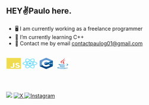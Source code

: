 ## HEY✌️Paulo here.



- 🖥️ I am currently working as a freelance programmer
- 🧠 I’m currently learning C++
- 💬 Contact me by email contactpaulog01@gmail.com

<div style="display: inline_block"><br>
  <img align="center" alt="Rafa-Js" height="30" width="40" src="https://raw.githubusercontent.com/devicons/devicon/master/icons/javascript/javascript-plain.svg">
  <img align="center" alt="Rafa-React" height="30" width="40" src="https://raw.githubusercontent.com/devicons/devicon/master/icons/react/react-original.svg">
  <img align="center" alt="C++" height="30" width="40" src="https://raw.githubusercontent.com/devicons/devicon/master/icons/cplusplus/cplusplus-original.svg">
  <img align="center" alt="Java" height="30" width="40" src="https://raw.githubusercontent.com/devicons/devicon/master/icons/java/java-original.svg">
</div>

<br><br>
<div>  
  <a href="https://https://www.linkedin.com/in/paulogiovanitelesdias6372a" target="_blank"><img src="https://img.shields.io/badge/-LinkedIn-%230077B5?style=for-the-badge&logo=linkedin&logoColor=white" target="_blank"></a> 
<a href="https://twitter.com/seu-usuario" target="_blank">
  <img src="https://img.shields.io/badge/-X-%23000000?style=for-the-badge&logo=x&logoColor=white" alt="X">
</a>
<a href="https://instagram.com/paulogiovani.t.d" target="_blank">
  <img src="https://img.shields.io/badge/-Instagram-%23BC2A8D?style=for-the-badge&logo=instagram&logoColor=white" alt="Instagram">
</a>
</div>

